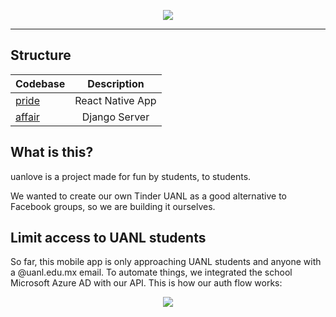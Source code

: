 
<p align="center">
  <image src="logo.svg"/>
</p>

____
## Structure

| Codebase              |      Description          |
| :-------------------- | :-----------------------: |
| [pride](pride)        |     React Native App      |
| [affair](affair)      |     Django Server         |

## What is this?

uanlove is a project made for fun by students, to students.

We wanted to create our own Tinder UANL as a good alternative to Facebook groups, so we are building it ourselves.

## Limit access to UANL students

So far, this mobile app is only approaching UANL students and anyone with a @uanl.edu.mx email. To automate things, we integrated the school Microsoft Azure AD with our API. This is how our auth flow works:

<p align="center">
  <image src="auth-flow.drawio.png"/>
</p>